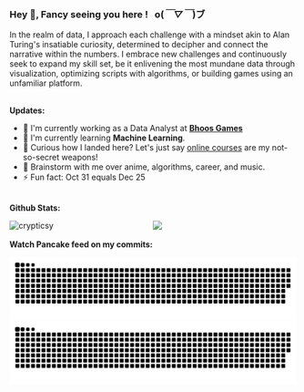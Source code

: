 ### Hey 👋, Fancy seeing you here ! &nbsp; o(*￣▽￣*)ブ

In the realm of data, I approach each challenge with a mindset akin to Alan Turing's insatiable curiosity, determined to decipher and connect the narrative within the numbers. I embrace new challenges and continuously seek to expand my skill set, be it enlivening the most mundane data through visualization, optimizing scripts with algorithms, or building games using an unfamiliar platform.
<br/> <br/> 

**Updates:**
- 🔭 I'm currently working as a Data Analyst at [**Bhoos Games**](https://www.bhoos.com/about/)
- 🌱 I'm currently learning **Machine Learning**. 
- 🤔 Curious how I landed here? Let's just say [online courses](./certifications/) are my not-so-secret weapons!
- 💬 Brainstorm with me over anime, algorithms, career, and music.
- ⚡ Fun fact: Oct 31 equals Dec 25
<br/> <br/> 

**Github Stats:**

<img  align="left" width="50%" src="https://github-readme-stats-eight-theta.vercel.app/api?username=crypticsy&&count_private=true&show_icons=true&bg_color=0D1117&title_color=fff&text_color=929292&icon_color=F1E05A&hide_border=true" alt="crypticsy" />

<img width="42%" src="https://github-readme-stats-eight-theta.vercel.app/api/top-langs/?username=crypticsy&layout=compact&bg_color=0D1117&title_color=fff&text_color=929292&hide_border=true" />
<br/>

**Watch Pancake feed on my commits:**

![github contribution grid snake animation](https://raw.githubusercontent.com/crypticsy/crypticsy/output/github-contribution-grid-snake-dark.svg#gh-dark-mode-only)![github contribution grid snake animation](https://raw.githubusercontent.com/crypticsy/crypticsy/output/github-contribution-grid-snake.svg#gh-light-mode-only)
